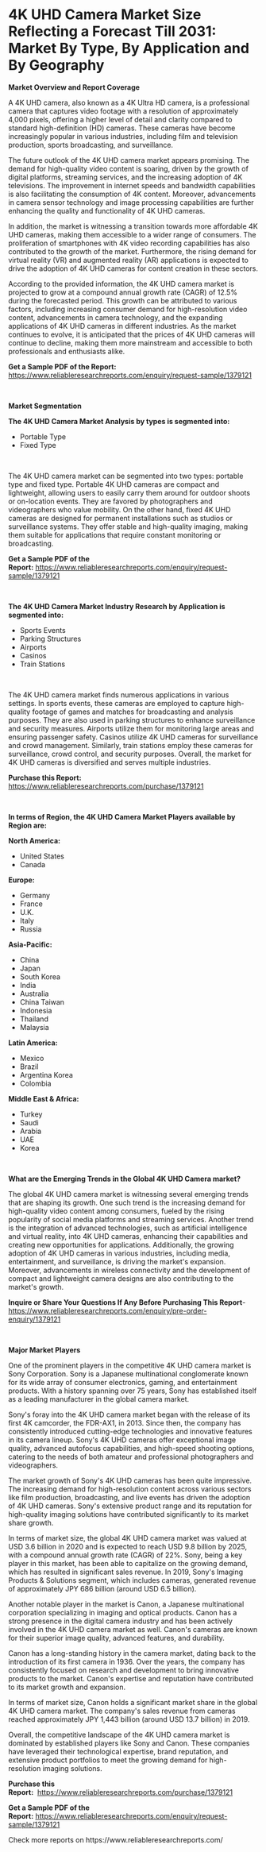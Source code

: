 <p><h1>4K UHD Camera Market Size Reflecting a Forecast Till 2031: Market By Type, By Application and By Geography</h1></p><p><strong>Market Overview and Report Coverage</strong></p>
<p><p>A 4K UHD camera, also known as a 4K Ultra HD camera, is a professional camera that captures video footage with a resolution of approximately 4,000 pixels, offering a higher level of detail and clarity compared to standard high-definition (HD) cameras. These cameras have become increasingly popular in various industries, including film and television production, sports broadcasting, and surveillance.</p><p>The future outlook of the 4K UHD camera market appears promising. The demand for high-quality video content is soaring, driven by the growth of digital platforms, streaming services, and the increasing adoption of 4K televisions. The improvement in internet speeds and bandwidth capabilities is also facilitating the consumption of 4K content. Moreover, advancements in camera sensor technology and image processing capabilities are further enhancing the quality and functionality of 4K UHD cameras.</p><p>In addition, the market is witnessing a transition towards more affordable 4K UHD cameras, making them accessible to a wider range of consumers. The proliferation of smartphones with 4K video recording capabilities has also contributed to the growth of the market. Furthermore, the rising demand for virtual reality (VR) and augmented reality (AR) applications is expected to drive the adoption of 4K UHD cameras for content creation in these sectors.</p><p>According to the provided information, the 4K UHD camera market is projected to grow at a compound annual growth rate (CAGR) of 12.5% during the forecasted period. This growth can be attributed to various factors, including increasing consumer demand for high-resolution video content, advancements in camera technology, and the expanding applications of 4K UHD cameras in different industries. As the market continues to evolve, it is anticipated that the prices of 4K UHD cameras will continue to decline, making them more mainstream and accessible to both professionals and enthusiasts alike.</p></p>
<p><strong>Get a Sample PDF of the Report:</strong> <a href="https://www.reliableresearchreports.com/enquiry/request-sample/1379121">https://www.reliableresearchreports.com/enquiry/request-sample/1379121</a></p>
<p>&nbsp;</p>
<p><strong>Market Segmentation</strong></p>
<p><strong>The 4K UHD Camera Market Analysis by types is segmented into:</strong></p>
<p><ul><li>Portable Type</li><li>Fixed Type</li></ul></p>
<p>&nbsp;</p>
<p><p>The 4K UHD camera market can be segmented into two types: portable type and fixed type. Portable 4K UHD cameras are compact and lightweight, allowing users to easily carry them around for outdoor shoots or on-location events. They are favored by photographers and videographers who value mobility. On the other hand, fixed 4K UHD cameras are designed for permanent installations such as studios or surveillance systems. They offer stable and high-quality imaging, making them suitable for applications that require constant monitoring or broadcasting.</p></p>
<p><strong>Get a Sample PDF of the Report:</strong>&nbsp;<a href="https://www.reliableresearchreports.com/enquiry/request-sample/1379121">https://www.reliableresearchreports.com/enquiry/request-sample/1379121</a></p>
<p>&nbsp;</p>
<p><strong>The 4K UHD Camera Market Industry Research by Application is segmented into:</strong></p>
<p><ul><li>Sports Events</li><li>Parking Structures</li><li>Airports</li><li>Casinos</li><li>Train Stations</li></ul></p>
<p>&nbsp;</p>
<p><p>The 4K UHD camera market finds numerous applications in various settings. In sports events, these cameras are employed to capture high-quality footage of games and matches for broadcasting and analysis purposes. They are also used in parking structures to enhance surveillance and security measures. Airports utilize them for monitoring large areas and ensuring passenger safety. Casinos utilize 4K UHD cameras for surveillance and crowd management. Similarly, train stations employ these cameras for surveillance, crowd control, and security purposes. Overall, the market for 4K UHD cameras is diversified and serves multiple industries.</p></p>
<p><strong>Purchase this Report:</strong>&nbsp; <a href="https://www.reliableresearchreports.com/purchase/1379121">https://www.reliableresearchreports.com/purchase/1379121</a></p>
<p>&nbsp;</p>
<p><strong>In terms of Region, the 4K UHD Camera Market Players available by Region are:</strong></p>
<p>
    <p> <strong> North America: </strong>
        <ul>
            <li>United States</li>
            <li>Canada</li>
        </ul>
        </p> 
    <p> <strong> Europe: </strong>
        <ul>
            <li>Germany</li>
            <li>France</li>
            <li>U.K.</li>
            <li>Italy</li>
            <li>Russia</li>
        </ul>
        </p> 
    <p> <strong> Asia-Pacific: </strong>
        <ul>
            <li>China</li>
            <li>Japan</li>
            <li>South Korea</li>
            <li>India</li>
            <li>Australia</li>
            <li>China Taiwan</li>
            <li>Indonesia</li>
            <li>Thailand</li>
            <li>Malaysia</li>
        </ul>
        </p> 
    <p> <strong> Latin America: </strong>
        <ul>
            <li>Mexico</li>
            <li>Brazil</li>
            <li>Argentina Korea</li>
            <li>Colombia</li>
        </ul>
        </p> 
    <p> <strong> Middle East & Africa: </strong>
        <ul>
            <li>Turkey</li>
            <li>Saudi</li>
            <li>Arabia</li>
            <li>UAE</li>
            <li>Korea</li>
        </ul>
    </p>
    </p>
<p>&nbsp;</p>
<p><strong>What are the Emerging Trends in the Global 4K UHD Camera market?</strong></p>
<p><p>The global 4K UHD camera market is witnessing several emerging trends that are shaping its growth. One such trend is the increasing demand for high-quality video content among consumers, fueled by the rising popularity of social media platforms and streaming services. Another trend is the integration of advanced technologies, such as artificial intelligence and virtual reality, into 4K UHD cameras, enhancing their capabilities and creating new opportunities for applications. Additionally, the growing adoption of 4K UHD cameras in various industries, including media, entertainment, and surveillance, is driving the market's expansion. Moreover, advancements in wireless connectivity and the development of compact and lightweight camera designs are also contributing to the market's growth.</p></p>
<p><strong>Inquire or Share Your Questions If Any Before Purchasing This Report</strong>- <a href="https://www.reliableresearchreports.com/enquiry/pre-order-enquiry/1379121">https://www.reliableresearchreports.com/enquiry/pre-order-enquiry/1379121</a></p>
<p>&nbsp;</p>
<p><strong>Major Market Players</strong></p>
<p><p>One of the prominent players in the competitive 4K UHD camera market is Sony Corporation. Sony is a Japanese multinational conglomerate known for its wide array of consumer electronics, gaming, and entertainment products. With a history spanning over 75 years, Sony has established itself as a leading manufacturer in the global camera market.</p><p>Sony's foray into the 4K UHD camera market began with the release of its first 4K camcorder, the FDR-AX1, in 2013. Since then, the company has consistently introduced cutting-edge technologies and innovative features in its camera lineup. Sony's 4K UHD cameras offer exceptional image quality, advanced autofocus capabilities, and high-speed shooting options, catering to the needs of both amateur and professional photographers and videographers.</p><p>The market growth of Sony's 4K UHD cameras has been quite impressive. The increasing demand for high-resolution content across various sectors like film production, broadcasting, and live events has driven the adoption of 4K UHD cameras. Sony's extensive product range and its reputation for high-quality imaging solutions have contributed significantly to its market share growth.</p><p>In terms of market size, the global 4K UHD camera market was valued at USD 3.6 billion in 2020 and is expected to reach USD 9.8 billion by 2025, with a compound annual growth rate (CAGR) of 22%. Sony, being a key player in this market, has been able to capitalize on the growing demand, which has resulted in significant sales revenue. In 2019, Sony's Imaging Products & Solutions segment, which includes cameras, generated revenue of approximately JPY 686 billion (around USD 6.5 billion).</p><p>Another notable player in the market is Canon, a Japanese multinational corporation specializing in imaging and optical products. Canon has a strong presence in the digital camera industry and has been actively involved in the 4K UHD camera market as well. Canon's cameras are known for their superior image quality, advanced features, and durability.</p><p>Canon has a long-standing history in the camera market, dating back to the introduction of its first camera in 1936. Over the years, the company has consistently focused on research and development to bring innovative products to the market. Canon's expertise and reputation have contributed to its market growth and expansion.</p><p>In terms of market size, Canon holds a significant market share in the global 4K UHD camera market. The company's sales revenue from cameras reached approximately JPY 1,443 billion (around USD 13.7 billion) in 2019.</p><p>Overall, the competitive landscape of the 4K UHD camera market is dominated by established players like Sony and Canon. These companies have leveraged their technological expertise, brand reputation, and extensive product portfolios to meet the growing demand for high-resolution imaging solutions.</p></p>
<p><strong>Purchase this Report:</strong>&nbsp;&nbsp;<a href="https://www.reliableresearchreports.com/purchase/1379121">https://www.reliableresearchreports.com/purchase/1379121</a></p>
<p></p>
<p><strong>Get a Sample PDF of the Report:</strong>&nbsp;<a href="https://www.reliableresearchreports.com/enquiry/request-sample/1379121">https://www.reliableresearchreports.com/enquiry/request-sample/1379121</a></p>
<p>Check more reports on https://www.reliableresearchreports.com/</p>